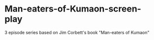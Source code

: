 # Man-eaters-of-Kumaon-screen-play
3 episode series based on Jim Corbett's book "Man-eaters of Kumaon"
